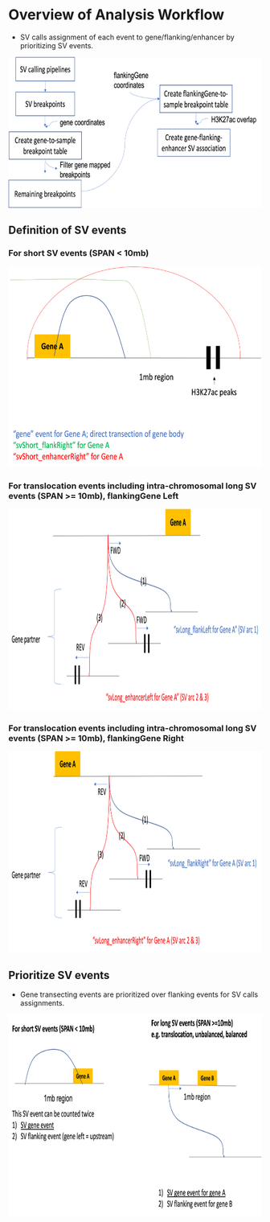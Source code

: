 # Overview of Analysis Workflow

* SV calls assignment of each event to gene/flanking/enhancer by prioritizing SV events.

<img src="https://github.com/GavinHaLab/crpc-sv-pattern-study/blob/main/metadata/SV-gene-flanking-pipeline.png" title="Analysis Workflow" height="300" width="700">

## Definition of SV events
### For short SV events (SPAN < 10mb)

<img src="https://github.com/GavinHaLab/crpc-sv-pattern-study/blob/main/metadata/short_SV_events_definition.png" title="Analysis Workflow" height="400" width="600">

### For translocation events including intra-chromosomal long SV events (SPAN >= 10mb), flankingGene Left

<img src="https://github.com/GavinHaLab/crpc-sv-pattern-study/blob/main/metadata/long_SV_events_definition_left.png" title="Analysis Workflow" height="400" width="800">

### For translocation events including intra-chromosomal long SV events (SPAN >= 10mb), flankingGene Right

<img src="https://github.com/GavinHaLab/crpc-sv-pattern-study/blob/main/metadata/long_SV_events_definition_right.png" title="Analysis Workflow" height="400" width="800">


## Prioritize SV events 

* Gene transecting events are prioritized over flanking events for SV calls assignments.

<img src="https://github.com/GavinHaLab/crpc-sv-pattern-study/blob/main/metadata/SV_gene_flanking_double_count_example.png" title="Analysis Workflow" height="400" width="800">
